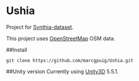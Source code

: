 # Ushia

Project for [Synthia-dataset][synthia].

This project uses [OpenStreetMap][OpenStreetMap] OSM data.

##Install

	git clone https://github.com/marcgpuig/Ushia.git

##Unity version
Currently using [Unity3D][unity] 5.5.1.

[OpenStreetMap]: https://www.openstreetmap.org/
[unity]: https://unity3d.com/
[synthia]: http://synthia-dataset.net/